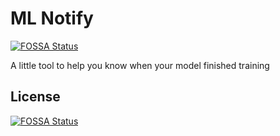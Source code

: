# ML Notify
[![FOSSA Status](https://app.fossa.com/api/projects/git%2Bgithub.com%2Faporia-ai%2Fmlnotify.svg?type=shield)](https://app.fossa.com/projects/git%2Bgithub.com%2Faporia-ai%2Fmlnotify?ref=badge_shield)

A little tool to help you know when your model finished training


## License
[![FOSSA Status](https://app.fossa.com/api/projects/git%2Bgithub.com%2Faporia-ai%2Fmlnotify.svg?type=large)](https://app.fossa.com/projects/git%2Bgithub.com%2Faporia-ai%2Fmlnotify?ref=badge_large)